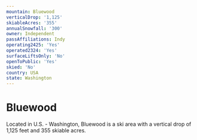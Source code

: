 ```yaml
---
mountain: Bluewood
verticalDrop: '1,125'
skiableAcres: '355'
annualSnowfall: '300'
owner: Independent
passAffiliations: Indy
operating2425: 'Yes'
operated2324: 'Yes'
surfaceLiftsOnly: 'No'
openToPublic: 'Yes'
skied: 'No'
country: USA
state: Washington
---
```


# Bluewood

Located in U.S. - Washington, Bluewood is a ski area with a vertical drop of 1,125 feet and 355 skiable acres.
